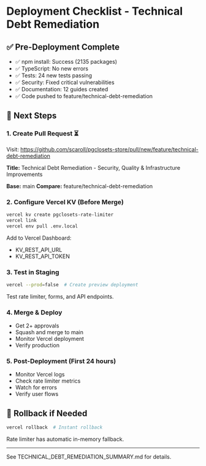 # Deployment Checklist - Technical Debt Remediation

## ✅ Pre-Deployment Complete

- ✅ npm install: Success (2135 packages)
- ✅ TypeScript: No new errors
- ✅ Tests: 24 new tests passing
- ✅ Security: Fixed critical vulnerabilities
- ✅ Documentation: 12 guides created
- ✅ Code pushed to feature/technical-debt-remediation

## 🚀 Next Steps

### 1. Create Pull Request ⏳
Visit: https://github.com/scaroll/pgclosets-store/pull/new/feature/technical-debt-remediation

**Title:**
Technical Debt Remediation - Security, Quality & Infrastructure Improvements

**Base:** main
**Compare:** feature/technical-debt-remediation

### 2. Configure Vercel KV (Before Merge)
```bash
vercel kv create pgclosets-rate-limiter
vercel link
vercel env pull .env.local
```

Add to Vercel Dashboard:
- KV_REST_API_URL
- KV_REST_API_TOKEN

### 3. Test in Staging
```bash
vercel --prod=false  # Create preview deployment
```

Test rate limiter, forms, and API endpoints.

### 4. Merge & Deploy
- Get 2+ approvals
- Squash and merge to main
- Monitor Vercel deployment
- Verify production

### 5. Post-Deployment (First 24 hours)
- Monitor Vercel logs
- Check rate limiter metrics
- Watch for errors
- Verify user flows

## 🔄 Rollback if Needed
```bash
vercel rollback  # Instant rollback
```

Rate limiter has automatic in-memory fallback.

---
See TECHNICAL_DEBT_REMEDIATION_SUMMARY.md for details.
